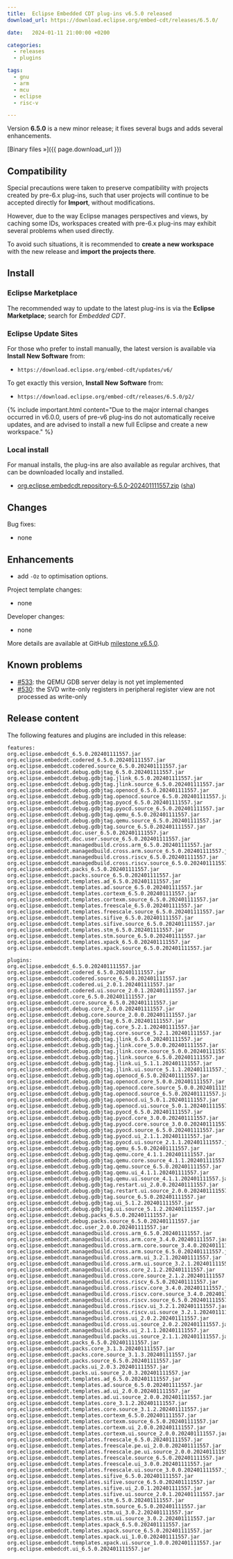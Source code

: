 ```yaml
---
title:  Eclipse Embedded CDT plug-ins v6.5.0 released
download_url: https://download.eclipse.org/embed-cdt/releases/6.5.0/

date:   2024-01-11 21:00:00 +0200

categories:
  - releases
  - plugins

tags:
  - gnu
  - arm
  - mcu
  - eclipse
  - risc-v

---
```


Version **6.5.0** is a new minor release; it fixes several bugs and adds several enhancements.

[Binary files »]({{ page.download_url }})

## Compatibility

Special precautions were taken to preserve compatibility with projects
created by pre-6.x plug-ins, such that user projects will continue to
be accepted directly for **Import**, without modifications.

However, due to the way Eclipse manages perspectives and views, by
caching some IDs, workspaces created with pre-6.x plug-ins may exhibit
several problems when used directly.

To avoid such situations, it is recommended to **create a new workspace**
with the new release and **import the projects there**.

## Install

### Eclipse Marketplace

The recommended way to update to the latest plug-ins is via the
**Eclipse Marketplace**; search for _Embedded CDT_.

### Eclipse Update Sites

For those who prefer to install manually, the latest version is available
via **Install New Software** from:

- `https://download.eclipse.org/embed-cdt/updates/v6/`

To get exactly this version, **Install New Software** from:

- `https://download.eclipse.org/embed-cdt/releases/6.5.0/p2/`

{% include important.html content="Due to the major internal changes occurred in
v6.0.0, users of pre-v6 plug-ins do not automatically receive updates,
and are advised to install a new full Eclipse and create a new
workspace." %}

### Local install

For manual installs, the plug-ins are also available as regular archives,
that can be downloaded locally and installed.

- [org.eclipse.embedcdt.repository-6.5.0-202401111557.zip](https://www.eclipse.org/downloads/download.php?file=/embed-cdt/releases/6.5.0/org.eclipse.embedcdt.repository-6.5.0-202401111557.zip)
([sha](https://www.eclipse.org/downloads/download.php?file=/embed-cdt/releases/6.5.0/org.eclipse.embedcdt.repository-6.5.0-202401111557.zip.sha))

## Changes

Bug fixes:

- none

## Enhancements

- add `-Oz` to optimisation options.

Project template changes:

- none

Developer changes:

- none

More details are available at GitHub [milestone v6.5.0](https://github.com/eclipse-embed-cdt/eclipse-plugins/milestone/34?closed=1).

## Known problems

- [#533](https://github.com/eclipse-embed-cdt/eclipse-plugins/issues/533):
  the QEMU GDB server delay is not yet implemented
- [#530](https://github.com/eclipse-embed-cdt/eclipse-plugins/issues/530):
  the SVD write-only registers in peripheral register view are not processed
  as write-only

## Release content

The following features and plugins are included in this release:

```console
features:
org.eclipse.embedcdt_6.5.0.202401111557.jar
org.eclipse.embedcdt.codered_6.5.0.202401111557.jar
org.eclipse.embedcdt.codered.source_6.5.0.202401111557.jar
org.eclipse.embedcdt.debug.gdbjtag_6.5.0.202401111557.jar
org.eclipse.embedcdt.debug.gdbjtag.jlink_6.5.0.202401111557.jar
org.eclipse.embedcdt.debug.gdbjtag.jlink.source_6.5.0.202401111557.jar
org.eclipse.embedcdt.debug.gdbjtag.openocd_6.5.0.202401111557.jar
org.eclipse.embedcdt.debug.gdbjtag.openocd.source_6.5.0.202401111557.jar
org.eclipse.embedcdt.debug.gdbjtag.pyocd_6.5.0.202401111557.jar
org.eclipse.embedcdt.debug.gdbjtag.pyocd.source_6.5.0.202401111557.jar
org.eclipse.embedcdt.debug.gdbjtag.qemu_6.5.0.202401111557.jar
org.eclipse.embedcdt.debug.gdbjtag.qemu.source_6.5.0.202401111557.jar
org.eclipse.embedcdt.debug.gdbjtag.source_6.5.0.202401111557.jar
org.eclipse.embedcdt.doc.user_6.5.0.202401111557.jar
org.eclipse.embedcdt.doc.user.source_6.5.0.202401111557.jar
org.eclipse.embedcdt.managedbuild.cross.arm_6.5.0.202401111557.jar
org.eclipse.embedcdt.managedbuild.cross.arm.source_6.5.0.202401111557.jar
org.eclipse.embedcdt.managedbuild.cross.riscv_6.5.0.202401111557.jar
org.eclipse.embedcdt.managedbuild.cross.riscv.source_6.5.0.202401111557.jar
org.eclipse.embedcdt.packs_6.5.0.202401111557.jar
org.eclipse.embedcdt.packs.source_6.5.0.202401111557.jar
org.eclipse.embedcdt.templates.ad_6.5.0.202401111557.jar
org.eclipse.embedcdt.templates.ad.source_6.5.0.202401111557.jar
org.eclipse.embedcdt.templates.cortexm_6.5.0.202401111557.jar
org.eclipse.embedcdt.templates.cortexm.source_6.5.0.202401111557.jar
org.eclipse.embedcdt.templates.freescale_6.5.0.202401111557.jar
org.eclipse.embedcdt.templates.freescale.source_6.5.0.202401111557.jar
org.eclipse.embedcdt.templates.sifive_6.5.0.202401111557.jar
org.eclipse.embedcdt.templates.sifive.source_6.5.0.202401111557.jar
org.eclipse.embedcdt.templates.stm_6.5.0.202401111557.jar
org.eclipse.embedcdt.templates.stm.source_6.5.0.202401111557.jar
org.eclipse.embedcdt.templates.xpack_6.5.0.202401111557.jar
org.eclipse.embedcdt.templates.xpack.source_6.5.0.202401111557.jar

plugins:
org.eclipse.embedcdt_6.5.0.202401111557.jar
org.eclipse.embedcdt.codered_6.5.0.202401111557.jar
org.eclipse.embedcdt.codered.source_6.5.0.202401111557.jar
org.eclipse.embedcdt.codered.ui_2.0.1.202401111557.jar
org.eclipse.embedcdt.codered.ui.source_2.0.1.202401111557.jar
org.eclipse.embedcdt.core_6.5.0.202401111557.jar
org.eclipse.embedcdt.core.source_6.5.0.202401111557.jar
org.eclipse.embedcdt.debug.core_2.0.0.202401111557.jar
org.eclipse.embedcdt.debug.core.source_2.0.0.202401111557.jar
org.eclipse.embedcdt.debug.gdbjtag_6.5.0.202401111557.jar
org.eclipse.embedcdt.debug.gdbjtag.core_5.2.1.202401111557.jar
org.eclipse.embedcdt.debug.gdbjtag.core.source_5.2.1.202401111557.jar
org.eclipse.embedcdt.debug.gdbjtag.jlink_6.5.0.202401111557.jar
org.eclipse.embedcdt.debug.gdbjtag.jlink.core_5.0.0.202401111557.jar
org.eclipse.embedcdt.debug.gdbjtag.jlink.core.source_5.0.0.202401111557.jar
org.eclipse.embedcdt.debug.gdbjtag.jlink.source_6.5.0.202401111557.jar
org.eclipse.embedcdt.debug.gdbjtag.jlink.ui_5.1.1.202401111557.jar
org.eclipse.embedcdt.debug.gdbjtag.jlink.ui.source_5.1.1.202401111557.jar
org.eclipse.embedcdt.debug.gdbjtag.openocd_6.5.0.202401111557.jar
org.eclipse.embedcdt.debug.gdbjtag.openocd.core_5.0.0.202401111557.jar
org.eclipse.embedcdt.debug.gdbjtag.openocd.core.source_5.0.0.202401111557.jar
org.eclipse.embedcdt.debug.gdbjtag.openocd.source_6.5.0.202401111557.jar
org.eclipse.embedcdt.debug.gdbjtag.openocd.ui_5.0.1.202401111557.jar
org.eclipse.embedcdt.debug.gdbjtag.openocd.ui.source_5.0.1.202401111557.jar
org.eclipse.embedcdt.debug.gdbjtag.pyocd_6.5.0.202401111557.jar
org.eclipse.embedcdt.debug.gdbjtag.pyocd.core_3.0.0.202401111557.jar
org.eclipse.embedcdt.debug.gdbjtag.pyocd.core.source_3.0.0.202401111557.jar
org.eclipse.embedcdt.debug.gdbjtag.pyocd.source_6.5.0.202401111557.jar
org.eclipse.embedcdt.debug.gdbjtag.pyocd.ui_2.1.1.202401111557.jar
org.eclipse.embedcdt.debug.gdbjtag.pyocd.ui.source_2.1.1.202401111557.jar
org.eclipse.embedcdt.debug.gdbjtag.qemu_6.5.0.202401111557.jar
org.eclipse.embedcdt.debug.gdbjtag.qemu.core_4.1.1.202401111557.jar
org.eclipse.embedcdt.debug.gdbjtag.qemu.core.source_4.1.1.202401111557.jar
org.eclipse.embedcdt.debug.gdbjtag.qemu.source_6.5.0.202401111557.jar
org.eclipse.embedcdt.debug.gdbjtag.qemu.ui_4.1.1.202401111557.jar
org.eclipse.embedcdt.debug.gdbjtag.qemu.ui.source_4.1.1.202401111557.jar
org.eclipse.embedcdt.debug.gdbjtag.restart.ui_2.0.0.202401111557.jar
org.eclipse.embedcdt.debug.gdbjtag.restart.ui.source_2.0.0.202401111557.jar
org.eclipse.embedcdt.debug.gdbjtag.source_6.5.0.202401111557.jar
org.eclipse.embedcdt.debug.gdbjtag.ui_5.1.2.202401111557.jar
org.eclipse.embedcdt.debug.gdbjtag.ui.source_5.1.2.202401111557.jar
org.eclipse.embedcdt.debug.packs_6.5.0.202401111557.jar
org.eclipse.embedcdt.debug.packs.source_6.5.0.202401111557.jar
org.eclipse.embedcdt.doc.user_2.0.0.202401111557.jar
org.eclipse.embedcdt.managedbuild.cross.arm_6.5.0.202401111557.jar
org.eclipse.embedcdt.managedbuild.cross.arm.core_3.4.0.202401111557.jar
org.eclipse.embedcdt.managedbuild.cross.arm.core.source_3.4.0.202401111557.jar
org.eclipse.embedcdt.managedbuild.cross.arm.source_6.5.0.202401111557.jar
org.eclipse.embedcdt.managedbuild.cross.arm.ui_3.2.1.202401111557.jar
org.eclipse.embedcdt.managedbuild.cross.arm.ui.source_3.2.1.202401111557.jar
org.eclipse.embedcdt.managedbuild.cross.core_2.1.2.202401111557.jar
org.eclipse.embedcdt.managedbuild.cross.core.source_2.1.2.202401111557.jar
org.eclipse.embedcdt.managedbuild.cross.riscv_6.5.0.202401111557.jar
org.eclipse.embedcdt.managedbuild.cross.riscv.core_3.4.0.202401111557.jar
org.eclipse.embedcdt.managedbuild.cross.riscv.core.source_3.4.0.202401111557.jar
org.eclipse.embedcdt.managedbuild.cross.riscv.source_6.5.0.202401111557.jar
org.eclipse.embedcdt.managedbuild.cross.riscv.ui_3.2.1.202401111557.jar
org.eclipse.embedcdt.managedbuild.cross.riscv.ui.source_3.2.1.202401111557.jar
org.eclipse.embedcdt.managedbuild.cross.ui_2.0.2.202401111557.jar
org.eclipse.embedcdt.managedbuild.cross.ui.source_2.0.2.202401111557.jar
org.eclipse.embedcdt.managedbuild.packs.ui_2.1.1.202401111557.jar
org.eclipse.embedcdt.managedbuild.packs.ui.source_2.1.1.202401111557.jar
org.eclipse.embedcdt.packs_6.5.0.202401111557.jar
org.eclipse.embedcdt.packs.core_3.1.3.202401111557.jar
org.eclipse.embedcdt.packs.core.source_3.1.3.202401111557.jar
org.eclipse.embedcdt.packs.source_6.5.0.202401111557.jar
org.eclipse.embedcdt.packs.ui_2.0.3.202401111557.jar
org.eclipse.embedcdt.packs.ui.source_2.0.3.202401111557.jar
org.eclipse.embedcdt.templates.ad_6.5.0.202401111557.jar
org.eclipse.embedcdt.templates.ad.source_6.5.0.202401111557.jar
org.eclipse.embedcdt.templates.ad.ui_2.0.0.202401111557.jar
org.eclipse.embedcdt.templates.ad.ui.source_2.0.0.202401111557.jar
org.eclipse.embedcdt.templates.core_3.1.2.202401111557.jar
org.eclipse.embedcdt.templates.core.source_3.1.2.202401111557.jar
org.eclipse.embedcdt.templates.cortexm_6.5.0.202401111557.jar
org.eclipse.embedcdt.templates.cortexm.source_6.5.0.202401111557.jar
org.eclipse.embedcdt.templates.cortexm.ui_2.0.0.202401111557.jar
org.eclipse.embedcdt.templates.cortexm.ui.source_2.0.0.202401111557.jar
org.eclipse.embedcdt.templates.freescale_6.5.0.202401111557.jar
org.eclipse.embedcdt.templates.freescale.pe.ui_2.0.0.202401111557.jar
org.eclipse.embedcdt.templates.freescale.pe.ui.source_2.0.0.202401111557.jar
org.eclipse.embedcdt.templates.freescale.source_6.5.0.202401111557.jar
org.eclipse.embedcdt.templates.freescale.ui_3.0.0.202401111557.jar
org.eclipse.embedcdt.templates.freescale.ui.source_3.0.0.202401111557.jar
org.eclipse.embedcdt.templates.sifive_6.5.0.202401111557.jar
org.eclipse.embedcdt.templates.sifive.source_6.5.0.202401111557.jar
org.eclipse.embedcdt.templates.sifive.ui_2.0.1.202401111557.jar
org.eclipse.embedcdt.templates.sifive.ui.source_2.0.1.202401111557.jar
org.eclipse.embedcdt.templates.stm_6.5.0.202401111557.jar
org.eclipse.embedcdt.templates.stm.source_6.5.0.202401111557.jar
org.eclipse.embedcdt.templates.stm.ui_3.0.2.202401111557.jar
org.eclipse.embedcdt.templates.stm.ui.source_3.0.2.202401111557.jar
org.eclipse.embedcdt.templates.xpack_6.5.0.202401111557.jar
org.eclipse.embedcdt.templates.xpack.source_6.5.0.202401111557.jar
org.eclipse.embedcdt.templates.xpack.ui_1.0.0.202401111557.jar
org.eclipse.embedcdt.templates.xpack.ui.source_1.0.0.202401111557.jar
org.eclipse.embedcdt.ui_6.5.0.202401111557.jar
```
